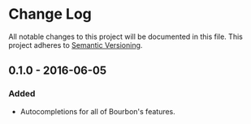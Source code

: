 # Change Log

All notable changes to this project will be documented in this file. This
project adheres to [Semantic Versioning](http://semver.org/).

## 0.1.0 - 2016-06-05

### Added

- Autocompletions for all of Bourbon's features.
